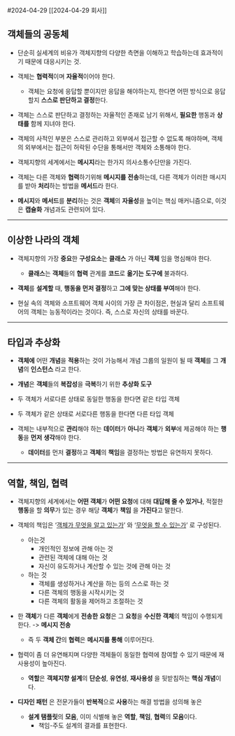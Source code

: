 #2024-04-29 [[2024-04-29 회사]]


## 객체들의 공동체

- 단순히 실세계의 비유가 객체지향의 다양한 측면을 이해하고 학습하는데 효과적이기 때문에 대응시키는 것.

- 객체는 **협력적**이며 **자율적**이어야 한다.
    - 객체는 요청에 응답할 뿐이지만 응답을 해야하는지, 한다면 어떤 방식으로 응답할지 **스스로 판단하고 결정**한다.

- 객체는 스스로 판단하고 결정하는 자율적인 존재로 남기 위해서, **필요한** 행동과 **상태를** 함께 지녀야 한다.

- 객체의 사적인 부분은 스스로 관리하고 외부에서 접근할 수 없도록 해야하며, 객체의 외부에서는 접근이 허락된 수단을 통해서만 객체와 소통해야 한다.

- 객체지향의 세계에서는 **메시지**라는 한가지 의사소통수단만을 가진다.

- 객체는 다른 객체와 **협력**하기위해 **메시지를** **전송**하는데, 다른 객체가 이러한 매시지를 받아 **처리**하는 방법을 **메서드**라 한다.

- **메시지**와 **메서드**를 **분리**하는 것은 **객체**의 **자율성**을 높이는 핵심 매커니즘으로, 이것은 **캡슐화** 개념과도 관련되어 있다.

****
## 이상한 나라의 객체

- 객체지향의 가장 **중요**한 **구성요소**는 **클래스** 가 아닌 **객체** 임을 명심해야 한다.
    - **클래스**는 **객체**들의 **협력** 관계를 **코드**로 **옮기는** **도구에** 불과하다.

- **객체**를 **설계할** 때, **행동을 먼저 결정**하고 **그에 맞는 상태를 부여**해야 한다.

- 현실 속의 객체와 소프트웨어 객체 사이의 가장 큰 차이점은, 현실과 달리 소프트웨어의 객체는 능동적이라는 것이다. 즉, 스스로 자신의 상태를 바꾼다.

****
## 타입과 추상화

- **객체에** 어떤 **개념**을 **적용**하는 것이 가능해서 개념 그룹의 일원이 될 때 **객체**를 그 **개념**의 **인스턴스** 라고 한다.

- **개념**은 **객체**들의 **복잡성**을 **극복**하기 위한 **추상화 도구**

- 두 객체가 서로다른 상태로 동일한 행동을 한다면 같은 타입 객체
- 두 객체가 같은 상태로 서로다른 행동을 한다면 다른 타입 객체

- 객체는 내부적으로 **관리**해야 하는 **데이터**가 **아니**라 **객체**가 **외부**에 제공해야 하는 **행동**을 **먼저** **생각**해야 한다.
    - **데이터**를 먼저 **결정**하고 **객체**의 **책임**을 결정하는 방법은 유연하지 못하다.

****
## 역할, 책임, 협력

- 객체지향의 세계에서는 **어떤 객체**가 **어떤 요청**에 대해 **대답해 줄 수 있거나**, 적절한 **행동**을 할 **의무**가 있는 경우 해당 **객체**가 **책임** 을 **가진다**고 말한다.

- 객체의 책임은 ‘<u>객체가 무엇을 알고 있는가</u>’ 와 ‘<u>무엇을 할 수 있는가</u>’ 로 구성된다.
    - 아는것
        - 개인적인 정보에 관해 아는 것
        - 관련된 객체에 대해 아는 것
        - 자신이 유도하거나 계산할 수 있는 것에 관해 아는 것
    - 하는 것
        - 객체를 생성하거나 계산을 하는 등의 스스로 하는 것
        - 다른 객체의 행동을 시작시키는 것
        - 다른 객체의 활동을 제어하고 조절하는 것

- 한 **객체**가 다른 **객체**에게 **전송한** **요청**은 그 **요청**을 **수신한** **객체**의 책임이 수행되게 한다. -> **메시지 전송**
    - 즉 두 **객체 간**의 **협력**은 **메시지를 통해** 이루어진다.

- 협력이 좀 더 유연해지며 다양한 객체들이 동일한 협력에 참여할 수 있기 때문에 재사용성이 높아진다.
    - **역할**은 **객체지향 설계**의 **단순성**, **유연성**, **재사용성** 을 뒷받침하는 **핵심 개념**이다.

- **디자인 패턴** 은 전문가들이 **반복적**으로 **사용**하는 해결 방법을 성의해 놓은 
    - **설계 탬플릿**의 **모음**, 이미 식별해 놓은 **역할**, **책임**, **협력**의 **모음**이다.
        - 책임-주도 설계의 결과를 표현한다.